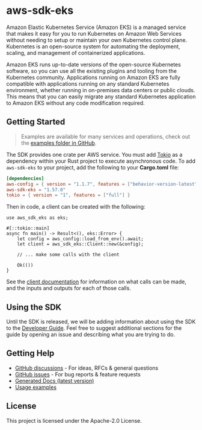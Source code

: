 # aws-sdk-eks

Amazon Elastic Kubernetes Service (Amazon EKS) is a managed service that makes it easy for you to run Kubernetes on Amazon Web Services without needing to setup or maintain your own Kubernetes control plane. Kubernetes is an open-source system for automating the deployment, scaling, and management of containerized applications.

Amazon EKS runs up-to-date versions of the open-source Kubernetes software, so you can use all the existing plugins and tooling from the Kubernetes community. Applications running on Amazon EKS are fully compatible with applications running on any standard Kubernetes environment, whether running in on-premises data centers or public clouds. This means that you can easily migrate any standard Kubernetes application to Amazon EKS without any code modification required.

## Getting Started

> Examples are available for many services and operations, check out the
> [examples folder in GitHub](https://github.com/awslabs/aws-sdk-rust/tree/main/examples).

The SDK provides one crate per AWS service. You must add [Tokio](https://crates.io/crates/tokio)
as a dependency within your Rust project to execute asynchronous code. To add `aws-sdk-eks` to
your project, add the following to your **Cargo.toml** file:

```toml
[dependencies]
aws-config = { version = "1.1.7", features = ["behavior-version-latest"] }
aws-sdk-eks = "1.57.0"
tokio = { version = "1", features = ["full"] }
```

Then in code, a client can be created with the following:

```rust,no_run
use aws_sdk_eks as eks;

#[::tokio::main]
async fn main() -> Result<(), eks::Error> {
    let config = aws_config::load_from_env().await;
    let client = aws_sdk_eks::Client::new(&config);

    // ... make some calls with the client

    Ok(())
}
```

See the [client documentation](https://docs.rs/aws-sdk-eks/latest/aws_sdk_eks/client/struct.Client.html)
for information on what calls can be made, and the inputs and outputs for each of those calls.

## Using the SDK

Until the SDK is released, we will be adding information about using the SDK to the
[Developer Guide](https://docs.aws.amazon.com/sdk-for-rust/latest/dg/welcome.html). Feel free to suggest
additional sections for the guide by opening an issue and describing what you are trying to do.

## Getting Help

* [GitHub discussions](https://github.com/awslabs/aws-sdk-rust/discussions) - For ideas, RFCs & general questions
* [GitHub issues](https://github.com/awslabs/aws-sdk-rust/issues/new/choose) - For bug reports & feature requests
* [Generated Docs (latest version)](https://awslabs.github.io/aws-sdk-rust/)
* [Usage examples](https://github.com/awslabs/aws-sdk-rust/tree/main/examples)

## License

This project is licensed under the Apache-2.0 License.

